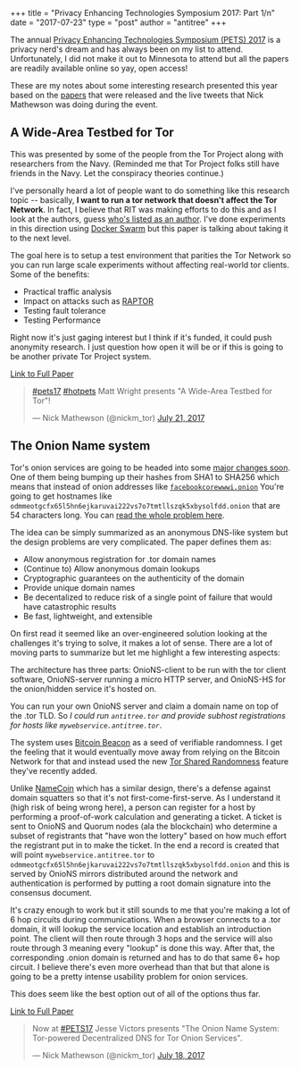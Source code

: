 +++
title = "Privacy Enhancing Technologies Symposium 2017: Part 1/n"
date = "2017-07-23"
type = "post"
author = "antitree"
+++

The annual [Privacy Enhancing Technologies Symposium (PETS) 2017](https://petsymposium.org/) is a privacy
nerd's dream and has always been on my list to attend. Unfortunately, I did not
make it out to Minnesota to attend but all the papers are readily
available online so yay, open access!

These are my notes about some interesting research presented this year
based on the [papers](https://petsymposium.org/2017/program.php) that were released and the live tweets that Nick Mathewson
was doing during the event.

## A Wide-Area Testbed for Tor ##
This was presented by some of the people from the Tor Project along with
researchers from the Navy. (Reminded me that Tor Project folks still have
friends in the Navy. Let the conspiracy theories continue.)

I've personally heard a lot of people want to do something like this research
topic -- basically, **I want to run a tor network that doesn't affect the Tor
Network**. In fact, I believe that RIT was making efforts to do this and
as I look at the authors, guess
[who's listed as an author](https://www.rit.edu/gccis/computingsecurity/people/matthew-wright).
I've done experiments in this direction using [Docker Swarm](https://github.com/antitree/private-tor-network) but this paper
is talking about taking it to the next level.

The goal here is to setup a test environment that parities the Tor Network so
you can run large scale experiments without affecting real-world tor clients.
Some of the benefits:

* Practical traffic analysis
* Impact on attacks such as [RAPTOR](https://www.usenix.org/system/files/conference/usenixsecurity15/sec15-paper-sun.pdf)
* Testing fault tolerance
* Testing Performance

Right now it's just gaging interest but I think if it's funded, it could push
anonymity research. I just question how open it will be or if this is going to
be another private Tor Project system.

[Link to Full Paper](https://petsymposium.org/2017/papers/hotpets/wide-area-testbed-for-tor.pdf)

<blockquote class="twitter-tweet" data-partner="tweetdeck"><p lang="en" dir="ltr"><a href="https://twitter.com/hashtag/pets17?src=hash">#pets17</a> <a href="https://twitter.com/hashtag/hotpets?src=hash">#hotpets</a> Matt Wright presents &quot;A Wide-Area Testbed for Tor&quot;!</p>&mdash; Nick Mathewson (@nickm_tor) <a href="https://twitter.com/nickm_tor/status/888404177663250432">July 21, 2017</a></blockquote>
<script async src="//platform.twitter.com/widgets.js" charset="utf-8"></script>

## The Onion Name system
Tor's onion services are going to be headed into some [major changes soon](https://blog.torproject.org/blog/cooking-onions-names-your-onions).
One of them being bumping up their hashes from SHA1 to SHA256 which  means that
instead of onion addresses like
[`facebookcorewwwi.onion`](http://lifehacker.com/facebook-unveils-a-tor-friendly-onion-address-for-ano-1654081929)
You're going to get hostnames like `odmmeotgcfx65l5hn6ejkaruvai222vs7o7tmtllszqk5xbysolfdd.onion`
that are 54 characters long. You can [read the whole problem here](https://blog.torproject.org/blog/cooking-onions-names-your-onions).

The idea can be simply summarized as an anonymous DNS-like system but the
design problems are very complicated. The paper defines them as:

* Allow anonymous registration for .tor domain names
* (Continue to) Allow anonymous domain lookups
* Cryptographic guarantees on the authenticity of the domain
* Provide unique domain names
* Be decentalized to reduce risk of a single point of failure that would have
catastrophic results
* Be fast, lightweight, and extensible

On first read it seemed like an over-engineered solution looking at
the challenges it's trying to solve, it makes a lot of sense. There are a
lot of moving parts to summarize but let me highlight a few interesting aspects:

The architecture has three parts: OnioNS-client to be run with the tor client
software, OnioNS-server running a micro HTTP server, and OnioNS-HS for the
onion/hidden service it's hosted on.

You can run your own OnioNS server and claim a domain name on top of the .tor
TLD. So *I could run `antitree.tor` and provide subhost registrations for hosts like
`mywebservice.antitree.tor`*.

The system uses [Bitcoin Beacon](https://arxiv.org/abs/1605.04559) as a seed
of verifiable randomness. I get the feeling that it would eventually move
away from relying on the Bitcoin Network for that and instead used the
new [Tor Shared Randomness](https://blog.torproject.org/blog/whats-new-tor-0298)
 feature they've recently added.

Unlike [NameCoin](https://github.com/petertodd/namecoin/blob/master/DESIGN-namecoin.md) which has a similar design, there's a defense against domain
squatters so that it's not first-come-first-serve. As I understand it (high
risk of being wrong here), a person can register for a host by performing a
proof-of-work calculation and generating a ticket. A ticket is sent to OnioNS
and Quorum nodes (ala the blockchain) who determine a subset of registrants
that "have won the lottery" based on how much effort the registrant put in to
make the ticket. In the end a record is created that will
point `mywebservice.antitree.tor` to
`odmmeotgcfx65l5hn6ejkaruvai222vs7o7tmtllszqk5xbysolfdd.onion` and this is
served by OnioNS mirrors distributed around the network and authentication
is performed by putting a root domain signature into the consensus document.

It's crazy enough to work but it still sounds to me that you're making a lot
of 6 hop circuits during communications. When a browser connects to a .tor
domain, it will lookup the service location and establish an introduction point.
The client will then route through 3 hops and the service will also route through
3 meaning every "lookup" is done this way. After that, the corresponding
.onion domain is returned and has to do that same 6+ hop circuit. I believe
there's even more overhead than that but that alone is going to be a pretty
intense usability problem for onion services.

This does seem like the best option out of all of the options thus far.

[Link to Full Paper](https://petsymposium.org/2017/papers/issue1/paper05-2017-1-source.pdf)

<blockquote class="twitter-tweet" data-partner="tweetdeck"><p lang="en" dir="ltr">Now at <a href="https://twitter.com/hashtag/PETS17?src=hash">#PETS17</a> Jesse Victors presents &quot;The Onion Name System: Tor-powered Decentralized DNS for Tor Onion Services&quot;.</p>&mdash; Nick Mathewson (@nickm_tor) <a href="https://twitter.com/nickm_tor/status/887391561390149633">July 18, 2017</a></blockquote>
<script async src="//platform.twitter.com/widgets.js" charset="utf-8"></script>
